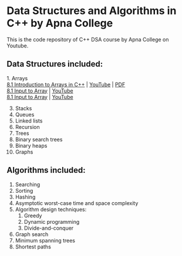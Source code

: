 # Data Structures and Algorithms in C++ by Apna College #

This is the code repository of C++ DSA course by Apna College on Youtube.

## Data Structures included: ##

<p>
1. Arrays <br>
<a href="./8_1_introduction_to_arrays.cpp" target="_blank">8.1 Introduction to Arrays in C++</a> | <a href="https://youtu.be/PyTK_g1l8V8" target="_blank">YouTube</a> | <a href="https://docs.google.com/viewer?url=${https://github.com/purushottamnawale/apnacollege/blob/2abb138895ec9fe2e2c039c26d838b6901876c5d/8_1_introduction_to_arrays_in_cpp.pdf}">PDF</a><br>
<a href="./8_1_input_to_array.cpp" target="_blank">8.1 Input to Array</a> | <a href="https://youtu.be/PyTK_g1l8V8?t=355" target="_blank">YouTube</a><br>
<a href="./8_1_input_to_array.cpp" target="_blank">8.1 Input to Array</a> | <a href="https://youtu.be/PyTK_g1l8V8?t=268" target="_blank">YouTube</a><br>

3. Stacks
4. Queues
5. Linked lists
6. Recursion
7. Trees
8. Binary search trees
9. Binary heaps
10. Graphs
</p>


## Algorithms included: ##
1. Searching
2. Sorting
3. Hashing
4. Asymptotic worst-case time and space complexity
5. Algorithm design techniques:
    1. Greedy
    2. Dynamic programming
    3. Divide-and-conquer
6. Graph search
7. Minimum spanning trees
8. Shortest paths
